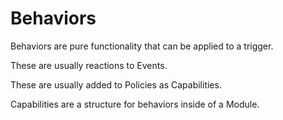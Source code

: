 # Behaviors
Behaviors are pure functionality that can be applied to a trigger.

These are usually reactions to Events.

These are usually added to Policies as Capabilities.

Capabilities are a structure for behaviors inside of a Module.
